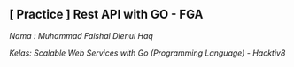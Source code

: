 **[ Practice ] Rest API with GO - FGA**
----------------------------------------
*Nama : Muhammad Faishal Dienul Haq*

*Kelas: Scalable Web Services with Go (Programming Language) - Hacktiv8*